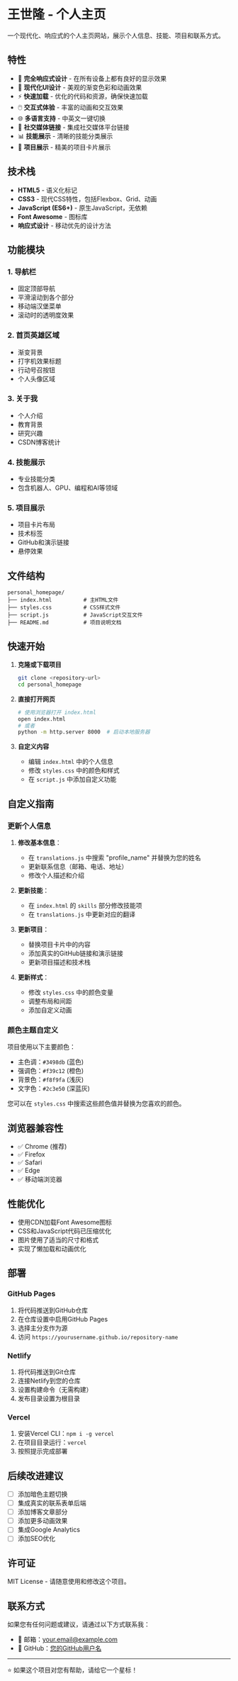 # 王世隆 - 个人主页

一个现代化、响应式的个人主页网站，展示个人信息、技能、项目和联系方式。

## 特性

- 📱 **完全响应式设计** - 在所有设备上都有良好的显示效果
- 🎨 **现代化UI设计** - 美观的渐变色彩和动画效果
- ⚡ **快速加载** - 优化的代码和资源，确保快速加载
- 🖱️ **交互式体验** - 丰富的动画和交互效果
- 🌐 **多语言支持** - 中英文一键切换
- 🔗 **社交媒体链接** - 集成社交媒体平台链接
- 📊 **技能展示** - 清晰的技能分类展示
- 🎯 **项目展示** - 精美的项目卡片展示

## 技术栈

- **HTML5** - 语义化标记
- **CSS3** - 现代CSS特性，包括Flexbox、Grid、动画
- **JavaScript (ES6+)** - 原生JavaScript，无依赖
- **Font Awesome** - 图标库
- **响应式设计** - 移动优先的设计方法

## 功能模块

### 1. 导航栏
- 固定顶部导航
- 平滑滚动到各个部分
- 移动端汉堡菜单
- 滚动时的透明度效果

### 2. 首页英雄区域
- 渐变背景
- 打字机效果标题
- 行动号召按钮
- 个人头像区域

### 3. 关于我
- 个人介绍
- 教育背景
- 研究兴趣
- CSDN博客统计

### 4. 技能展示
- 专业技能分类
- 包含机器人、GPU、编程和AI等领域

### 5. 项目展示
- 项目卡片布局
- 技术标签
- GitHub和演示链接
- 悬停效果

## 文件结构

```
personal_homepage/
├── index.html          # 主HTML文件
├── styles.css          # CSS样式文件
├── script.js           # JavaScript交互文件
├── README.md           # 项目说明文档
```

## 快速开始

1. **克隆或下载项目**
   ```bash
   git clone <repository-url>
   cd personal_homepage
   ```

2. **直接打开网页**
   ```bash
   # 使用浏览器打开 index.html
   open index.html
   # 或者
   python -m http.server 8000  # 启动本地服务器
   ```

3. **自定义内容**
   - 编辑 `index.html` 中的个人信息
   - 修改 `styles.css` 中的颜色和样式
   - 在 `script.js` 中添加自定义功能

## 自定义指南

### 更新个人信息

1. **修改基本信息**：
   - 在 `translations.js` 中搜索 "profile_name" 并替换为您的姓名
   - 更新联系信息（邮箱、电话、地址）
   - 修改个人描述和介绍

2. **更新技能**：
   - 在 `index.html` 的 `skills` 部分修改技能项
   - 在 `translations.js` 中更新对应的翻译

3. **更新项目**：
   - 替换项目卡片中的内容
   - 添加真实的GitHub链接和演示链接
   - 更新项目描述和技术栈

4. **更新样式**：
   - 修改 `styles.css` 中的颜色变量
   - 调整布局和间距
   - 添加自定义动画

### 颜色主题自定义

项目使用以下主要颜色：
- 主色调：`#3498db` (蓝色)
- 强调色：`#f39c12` (橙色)
- 背景色：`#f8f9fa` (浅灰)
- 文字色：`#2c3e50` (深蓝灰)

您可以在 `styles.css` 中搜索这些颜色值并替换为您喜欢的颜色。

## 浏览器兼容性

- ✅ Chrome (推荐)
- ✅ Firefox
- ✅ Safari
- ✅ Edge
- ✅ 移动端浏览器

## 性能优化

- 使用CDN加载Font Awesome图标
- CSS和JavaScript代码已压缩优化
- 图片使用了适当的尺寸和格式
- 实现了懒加载和动画优化

## 部署

### GitHub Pages
1. 将代码推送到GitHub仓库
2. 在仓库设置中启用GitHub Pages
3. 选择主分支作为源
4. 访问 `https://yourusername.github.io/repository-name`

### Netlify
1. 将代码推送到Git仓库
2. 连接Netlify到您的仓库
3. 设置构建命令（无需构建）
4. 发布目录设置为根目录

### Vercel
1. 安装Vercel CLI：`npm i -g vercel`
2. 在项目目录运行：`vercel`
3. 按照提示完成部署

## 后续改进建议

- [ ] 添加暗色主题切换
- [ ] 集成真实的联系表单后端
- [ ] 添加博客文章部分
- [ ] 添加更多动画效果
- [ ] 集成Google Analytics
- [ ] 添加SEO优化

## 许可证

MIT License - 请随意使用和修改这个项目。

## 联系方式

如果您有任何问题或建议，请通过以下方式联系我：

- 📧 邮箱：your.email@example.com
- 🐙 GitHub：[您的GitHub用户名](https://github.com/yourusername)
---

⭐ 如果这个项目对您有帮助，请给它一个星标！